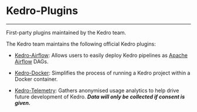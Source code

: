 # Kedro-Plugins
---

First-party plugins maintained by the Kedro team.

The Kedro team maintains the following official Kedro plugins:

* [Kedro-Airflow](https://github.com/kedro-org/kedro-plugins/tree/main/kedro-airflow): Allows users to easily deploy Kedro pipelines as [Apache Airflow](https://github.com/apache/airflow) DAGs.

* [Kedro-Docker](https://github.com/kedro-org/kedro-plugins/tree/main/kedro-docker): Simplifies the process of running a Kedro project within a Docker container.

* [Kedro-Telemetry](https://github.com/kedro-org/kedro-plugins/tree/main/kedro-telemetry): Gathers anonymised usage analytics to help drive future development of Kedro. ***Data will only be collected if consent is given.***
